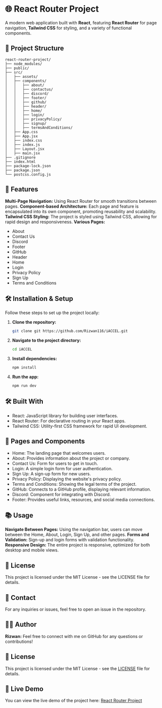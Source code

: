 # 🌐 **React Router Project**

A modern web application built with **React**, featuring **React Router** for page navigation, **Tailwind CSS** for styling, and a variety of functional components.

## 📁 **Project Structure**

```plaintext
react-router-project/
├── node_modules/
├── public/
├── src/
│   ├── assets/
│   ├── components/
│   │   ├── about/
│   │   ├── contactus/
│   │   ├── discord/
│   │   ├── footer/
│   │   ├── github/
│   │   ├── header/
│   │   ├── home/
│   │   ├── login/
│   │   ├── privacyPolicy/
│   │   ├── signup/
│   │   ├── termsAndConditions/
│   ├── App.css
│   ├── App.jsx
│   ├── index.css
│   ├── index.js
│   ├── Layout.jsx
│   ├── main.jsx
├── .gitignore
├── index.html
├── package-lock.json
├── package.json
└── postcss.config.js
```
## 🚀 Features
**Multi-Page Navigation:** Using React Router for smooth transitions between pages.
**Component-based Architecture:** Each page and feature is encapsulated into its own component, promoting reusability and scalability.
**Tailwind CSS Styling:** The project is styled using Tailwind CSS, allowing for rapid design and responsiveness.
**Various Pages:**
- About
- Contact Us
- Discord
- Footer
- GitHub
- Header
- Home
- Login
- Privacy Policy
- Sign Up
- Terms and Conditions

## 🛠️ Installation & Setup

Follow these steps to set up the project locally:

1. **Clone the repository:**
   ```bash
   git clone git https://github.com/Rizwan116/iACCEL.git
   ```
2. **Navigate to the project directory:**
    ```bash
    cd iACCEL
    ```
3. **Install dependencies:**
    ```bash
    npm install
    ```
4. **Run the app:**
    ```bash
    npm run dev
    ```
## 🛠️ Built With
- React: JavaScript library for building user interfaces.
- React Router: For declarative routing in your React apps.
- Tailwind CSS: Utility-first CSS framework for rapid UI development.

## 📄 Pages and Components
- Home: The landing page that welcomes users.
- About: Provides information about the project or company.
- Contact Us: Form for users to get in touch.
- Login: A simple login form for user authentication.
- Sign Up: A sign-up form for new users.
- Privacy Policy: Displaying the website's privacy policy.
- Terms and Conditions: Showing the legal terms of the project.
- GitHub: Connects to a GitHub profile, displaying relevant information.
- Discord: Component for integrating with Discord.
- Footer: Provides useful links, resources, and social media connections.

## 📚 Usage
**Navigate Between Pages:** Using the navigation bar, users can move between the Home, About, Login, Sign Up, and other pages.
**Forms and Validation:** Sign-up and login forms with validation functionality.
**Responsive Design:** The entire project is responsive, optimized for both desktop and mobile views.

## 📜 License
This project is licensed under the MIT License - see the LICENSE file for details.

## 💬 Contact
For any inquiries or issues, feel free to open an issue in the repository.

## 👨‍💻 Author
**Rizwan:**
Feel free to connect with me on GitHub for any questions or contributions!

## 📜 License

This project is licensed under the MIT License - see the [LICENSE](LICENSE) file for details.

## 🚀 Live Demo

You can view the live demo of the project here: [React Router Project](https://react-router-project-aw6zbry3p.vercel.app)
